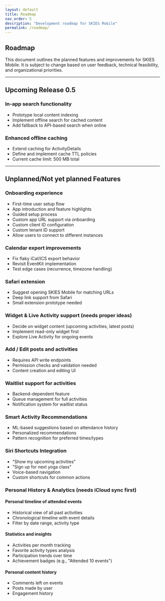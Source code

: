 ```yaml
---
layout: default
title: Roadmap
nav_order: 5
description: "Development roadmap for SKIES Mobile"
permalink: /roadmap/
---
```


## Roadmap

This document outlines the planned features and improvements for SKIES Mobile. It is subject to change based on user feedback, technical feasibility, and organizational priorities.

---

## Upcoming Release 0.5

### In-app search functionality

- Prototype local content indexing
- Implement offline search for cached content
- Add fallback to API-based search when online

### Enhanced offline caching

- Extend caching for ActivityDetails
- Define and implement cache TTL policies
- Current cache limit: 500 MB total

---

## Unplanned/Not yet planned Features

### Onboarding experience

- First-time user setup flow
- App introduction and feature highlights
- Guided setup process
- Custom app URL support via onboarding
- Custom client ID configuration
- Custom tenant ID support
- Allow users to connect to different instances

### Calendar export improvements

- Fix flaky iCal/ICS export behavior
- Revisit EventKit implementation
- Test edge cases (recurrence, timezone handling)

### Safari extension

- Suggest opening SKIES Mobile for matching URLs
- Deep link support from Safari
- Small extension prototype needed

### Widget & Live Activity support (needs proper ideas)

- Decide on widget content (upcoming activities, latest posts)
- Implement read-only widget first
- Explore Live Activity for ongoing events

### Add / Edit posts and activities

- Requires API write endpoints
- Permission checks and validation needed
- Content creation and editing UI

### Waitlist support for activities

- Backend-dependent feature
- Queue management for full activities
- Notification system for waitlist status

### Smart Activity Recommendations

- ML-based suggestions based on attendance history
- Personalized recommendations
- Pattern recognition for preferred times/types

### Siri Shortcuts Integration

- "Show my upcoming activities"
- "Sign up for next yoga class"
- Voice-based navigation
- Custom shortcuts for common actions

### Personal History & Analytics (needs iCloud sync first)

#### Personal timeline of attended events

- Historical view of all past activities
- Chronological timeline with event details
- Filter by date range, activity type

#### Statistics and insights

- Activities per month tracking
- Favorite activity types analysis
- Participation trends over time
- Achievement badges (e.g., "Attended 10 events")

#### Personal content history

- Comments left on events
- Posts made by user
- Engagement history
